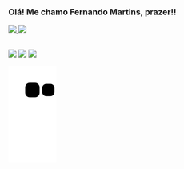 ### Olá! Me chamo Fernando Martins, prazer!!

<div>
  <a href="https://beacons.ai/barbarasts">
  <img height="150em" src="https://github-readme-stats.vercel.app/api?username=devfernandomartins&show_icons=true&theme=transparent"/>
  <img height="150em" src="https://github-readme-stats.vercel.app/api/top-langs/?username=devfernandomartins&layout=compact&langs_count=16&theme=transparent"/>
</div>
  

##
  
<div>
  <a href="https://instagram.com/devfernandomartins" target="_blank"><img src="https://img.shields.io/badge/-Instagram-%23E4405F?style=for-the-badge&logo=instagram&logoColor=white" target="_blank"></a>
  <a href = "mailto:fe.092006@gmail.com"><img src="https://img.shields.io/badge/Gmail-D14836?style=for-the-badge&logo=gmail&logoColor=white" target="_blank"></a>
  <a href="https://www.linkedin.com/in/fernando-martins-892853250/" target="_blank"><img src="https://img.shields.io/badge/-LinkedIn-%230077B5?style=for-the-badge&logo=linkedin&logoColor=white" target="_blank"></a>   
</div>
  
  
![Snake animation](https://github.com/barbarasts/barbarasts/blob/output/github-contribution-grid-snake.svg)
